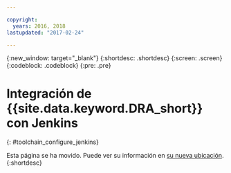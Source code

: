 ```yaml
---

copyright:
  years: 2016, 2018
lastupdated: "2017-02-24"

---
```


{:new_window: target="_blank"}
{:shortdesc: .shortdesc}
{:screen: .screen}
{:codeblock: .codeblock}
{:pre: .pre}

# Integración de {{site.data.keyword.DRA_short}} con Jenkins
{: #toolchain_configure_jenkins}

Esta página se ha movido. Puede ver su información en [su nueva ubicación](/docs/services/DevOpsInsights/about_risk.html).
{:shortdesc}

